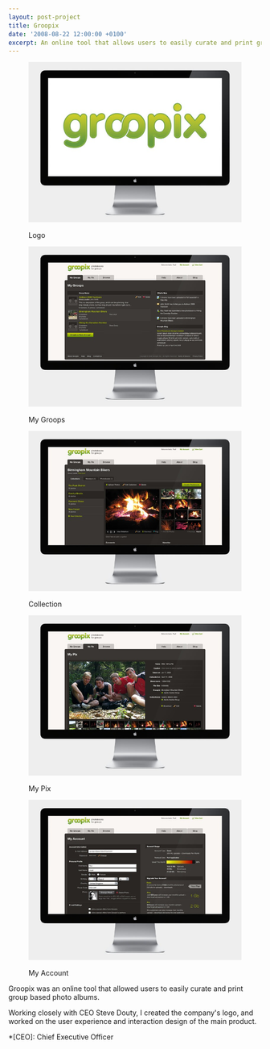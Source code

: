 ```yaml
---
layout: post-project
title: Groopix
date: '2008-08-22 12:00:00 +0100'
excerpt: An online tool that allows users to easily curate and print group based photo albums.
---
```

<div class="slides">
    <figure>
        <img src="/assets/portfolio/groopix/0.jpg" alt=""/>
        <figcaption>
            <p>Logo</p>
        </figcaption>
    </figure>
    <figure>
        <img src="/assets/portfolio/groopix/1.jpg" alt=""/>
        <figcaption>
            <p>My Groops</p>
        </figcaption>
    </figure>
    <figure>
        <img src="/assets/portfolio/groopix/2.jpg" alt=""/>
        <figcaption>
            <p>Collection</p>
        </figcaption>
    </figure>
    <figure>
        <img src="/assets/portfolio/groopix/3.jpg" alt=""/>
        <figcaption>
            <p>My Pix</p>
        </figcaption>
    </figure>
    <figure>
        <img src="/assets/portfolio/groopix/4.jpg" alt=""/>
        <figcaption>
            <p>My Account</p>
        </figcaption>
    </figure>
</div>

Groopix was an online tool that allowed users to easily curate and print group based photo albums.

Working closely with CEO Steve Douty, I created the company's logo, and worked on the user experience and interaction design of the main product.

*[CEO]: Chief Executive Officer